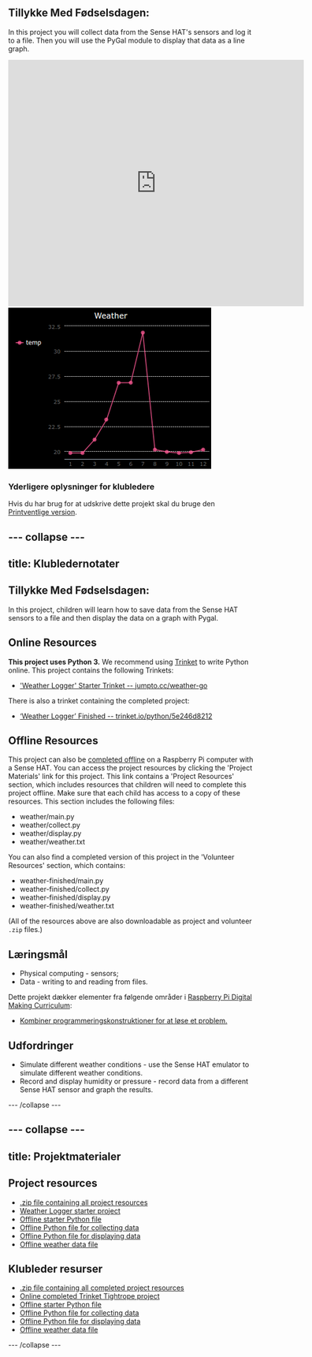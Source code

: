 ## Tillykke Med Fødselsdagen:

In this project you will collect data from the Sense HAT's sensors and log it to a file. Then you will use the PyGal module to display that data as a line graph.

<div class="trinket">
  <iframe src="https://trinket.io/embed/python/5e246d8212?outputOnly=true&start=result" width="600" height="500" frameborder="0" marginwidth="0" marginheight="0" allowfullscreen mark="crwd-mark">
</iframe> <img src="images/weather-final.png" />
</div>

### Yderligere oplysninger for klubledere

Hvis du har brug for at udskrive dette projekt skal du bruge den [Printventlige version](https://projects.raspberrypi.org/en/projects/weather-logger/print).

## \--- collapse \---

## title: Klubledernotater

## Tillykke Med Fødselsdagen:

In this project, children will learn how to save data from the Sense HAT sensors to a file and then display the data on a graph with Pygal.

## Online Resources

**This project uses Python 3.** We recommend using [Trinket](https://trinket.io/) to write Python online. This project contains the following Trinkets:

* ['Weather Logger' Starter Trinket -- jumpto.cc/weather-go](http://jumpto.cc/weather-go)

There is also a trinket containing the completed project:

* [‘Weather Logger’ Finished -- trinket.io/python/5e246d8212](https://trinket.io/python/5e246d8212)

## Offline Resources

This project can also be [completed offline](https://www.codeclubprojects.org/en-GB/resources/physical-sense-hat/) on a Raspberry Pi computer with a Sense HAT. You can access the project resources by clicking the 'Project Materials' link for this project. This link contains a 'Project Resources' section, which includes resources that children will need to complete this project offline. Make sure that each child has access to a copy of these resources. This section includes the following files:

* weather/main.py
* weather/collect.py
* weather/display.py
* weather/weather.txt

You can also find a completed version of this project in the 'Volunteer Resources' section, which contains:

* weather-finished/main.py
* weather-finished/collect.py
* weather-finished/display.py
* weather-finished/weather.txt

(All of the resources above are also downloadable as project and volunteer `.zip` files.)

## Læringsmål

* Physical computing - sensors;
* Data - writing to and reading from files.

Dette projekt dækker elementer fra følgende områder i [Raspberry Pi Digital Making Curriculum](http://rpf.io/curriculum):

* [Kombiner programmeringskonstruktioner for at løse et problem.](https://www.raspberrypi.org/curriculum/programming/builder)

## Udfordringer

* Simulate different weather conditions - use the Sense HAT emulator to simulate different weather conditions. 
* Record and display humidity or pressure - record data from a different Sense HAT sensor and graph the results. 

\--- /collapse \---

## \--- collapse \---

## title: Projektmaterialer

## Project resources

* [.zip file containing all project resources](resources/weather-logger-project-resources.zip)
* [Weather Logger starter project](http://jumpto.cc/weather-go)
* [Offline starter Python file](resources/weather-logger-main.py)
* [Offline Python file for collecting data](resources/weather-logger-collect.py)
* [Offline Python file for displaying data](resources/weather-logger-display.py)
* [Offline weather data file](resources/weather--loggerweather.txt)

## Klubleder resurser

* [.zip file containing all completed project resources](resources/weather-logger-volunteer-resources.zip)
* [Online completed Trinket Tightrope project](https://trinket.io/python/5e246d8212)
* [Offline starter Python file](resources/weather-logger-finished-main.py)
* [Offline Python file for collecting data](resources/weather-logger-finished-collect.py)
* [Offline Python file for displaying data](resources/weather-logger-finished-display.py)
* [Offline weather data file](resources/weather-logger-finished-weather.txt)

\--- /collapse \---
